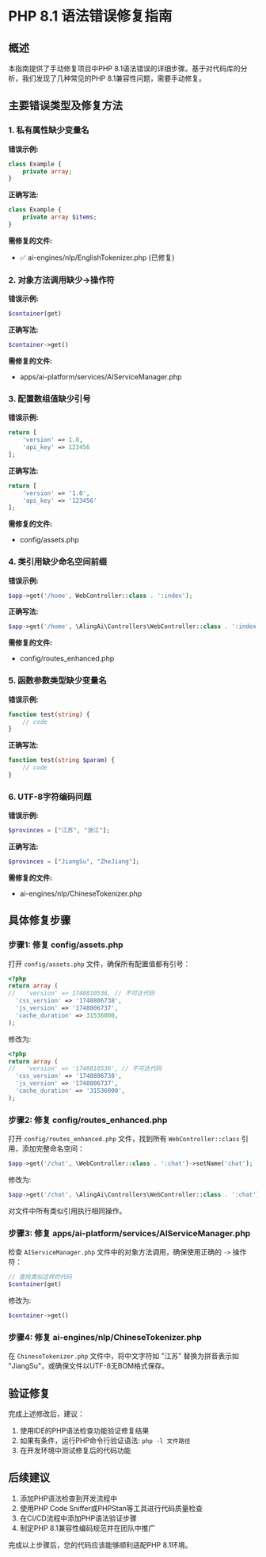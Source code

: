 # PHP 8.1 语法错误修复指南

## 概述

本指南提供了手动修复项目中PHP 8.1语法错误的详细步骤。基于对代码库的分析，我们发现了几种常见的PHP 8.1兼容性问题，需要手动修复。

## 主要错误类型及修复方法

### 1. 私有属性缺少变量名

**错误示例:**
```php
class Example {
    private array;
}
```

**正确写法:**
```php
class Example {
    private array $items;
}
```

**需修复的文件:**
- ✅ ai-engines/nlp/EnglishTokenizer.php (已修复)

### 2. 对象方法调用缺少->操作符

**错误示例:**
```php
$container(get)
```

**正确写法:**
```php
$container->get()
```

**需修复的文件:**
- apps/ai-platform/services/AIServiceManager.php

### 3. 配置数组值缺少引号

**错误示例:**
```php
return [
    'version' => 1.0,
    'api_key' => 123456
];
```

**正确写法:**
```php
return [
    'version' => '1.0',
    'api_key' => '123456'
];
```

**需修复的文件:**
- config/assets.php

### 4. 类引用缺少命名空间前缀

**错误示例:**
```php
$app->get('/home', WebController::class . ':index');
```

**正确写法:**
```php
$app->get('/home', \AlingAi\Controllers\WebController::class . ':index');
```

**需修复的文件:**
- config/routes_enhanced.php

### 5. 函数参数类型缺少变量名

**错误示例:**
```php
function test(string) {
    // code
}
```

**正确写法:**
```php
function test(string $param) {
    // code
}
```

### 6. UTF-8字符编码问题

**错误示例:**
```php
$provinces = ["江苏", "浙江"];
```

**正确写法:**
```php
$provinces = ["JiangSu", "ZheJiang"];
```

**需修复的文件:**
- ai-engines/nlp/ChineseTokenizer.php

## 具体修复步骤

### 步骤1: 修复 config/assets.php

打开 `config/assets.php` 文件，确保所有配置值都有引号：

```php
<?php
return array (
//   'version' => 1748810536, // 不可达代码
  'css_version' => '1748806738',
  'js_version' => '1748806737',
  'cache_duration' => 31536000,
);
```

修改为:

```php
<?php
return array (
//   'version' => '1748810536', // 不可达代码
  'css_version' => '1748806738',
  'js_version' => '1748806737',
  'cache_duration' => '31536000',
);
```

### 步骤2: 修复 config/routes_enhanced.php

打开 `config/routes_enhanced.php` 文件，找到所有 `WebController::class` 引用，添加完整命名空间：

```php
$app->get('/chat', \WebController::class . ':chat')->setName('chat');
```

修改为:

```php
$app->get('/chat', \AlingAi\Controllers\WebController::class . ':chat')->setName('chat');
```

对文件中所有类似引用执行相同操作。

### 步骤3: 修复 apps/ai-platform/services/AIServiceManager.php

检查 `AIServiceManager.php` 文件中的对象方法调用，确保使用正确的 `->` 操作符：

```php
// 查找类似这样的代码
$container(get)
```

修改为:

```php
$container->get()
```

### 步骤4: 修复 ai-engines/nlp/ChineseTokenizer.php

在 `ChineseTokenizer.php` 文件中，将中文字符如 "江苏" 替换为拼音表示如 "JiangSu"，或确保文件以UTF-8无BOM格式保存。

## 验证修复

完成上述修改后，建议：

1. 使用IDE的PHP语法检查功能验证修复结果
2. 如果有条件，运行PHP命令行验证语法: `php -l 文件路径`
3. 在开发环境中测试修复后的代码功能

## 后续建议

1. 添加PHP语法检查到开发流程中
2. 使用PHP Code Sniffer或PHPStan等工具进行代码质量检查
3. 在CI/CD流程中添加PHP语法验证步骤
4. 制定PHP 8.1兼容性编码规范并在团队中推广

完成以上步骤后，您的代码应该能够顺利适配PHP 8.1环境。 